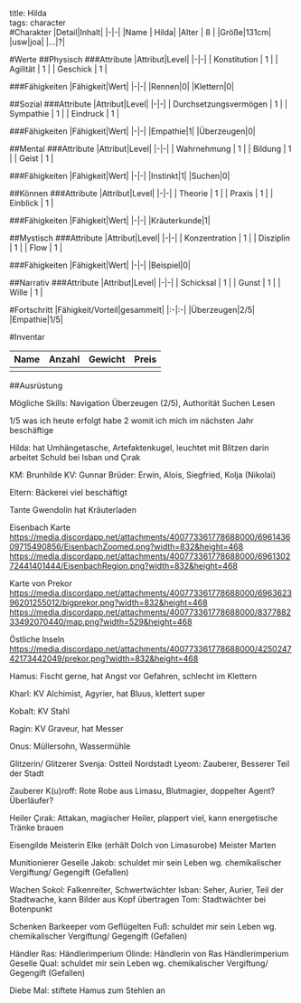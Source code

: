 title: Hilda  
tags: character  
#Charakter
|Detail|Inhalt|
|-|-|
|Name | Hilda|
|Alter | 8 |
|Größe|131cm|
|usw|joa|
|...|?|

#Werte
##Physisch
###Attribute
|Attribut|Level|
|-|-|
| Konstitution | 1 |
| Agilität | 1 |
| Geschick | 1 |

###Fähigkeiten
|Fähigkeit|Wert|
|-|-|
|Rennen|0|
|Klettern|0|


##Sozial
###Attribute 
|Attribut|Level|
|-|-|
| Durchsetzungsvermögen | 1 |
| Sympathie | 1 |
| Eindruck | 1 |

###Fähigkeiten
|Fähigkeit|Wert|
|-|-|
|Empathie|1|
|Überzeugen|0|


##Mental
###Attribute 
|Attribut|Level|
|-|-|
| Wahrnehmung | 1 |
| Bildung | 1 |
| Geist | 1 |

###Fähigkeiten
|Fähigkeit|Wert|
|-|-|
|Instinkt|1|
|Suchen|0|


##Können
###Attribute 
|Attribut|Level|
|-|-|
| Theorie | 1 |
| Praxis | 1 |
| Einblick | 1 |

###Fähigkeiten
|Fähigkeit|Wert|
|-|-|
|Kräuterkunde|1|


##Mystisch
###Attribute 
|Attribut|Level|
|-|-|
| Konzentration | 1 |
| Disziplin | 1 |
| Flow | 1 |

###Fähigkeiten
|Fähigkeit|Wert|
|-|-|
|Beispiel|0|


##Narrativ
###Attribute 
|Attribut|Level|
|-|-|
| Schicksal | 1 |
| Gunst | 1 |
| Wille | 1 |


#Fortschritt
|Fähigkeit/Vorteil|gesammelt|
|:-|:-|
|Überzeugen|2/5|
|Empathie|1/5|


#Inventar

|Name|Anzahl|Gewicht|Preis|
|---|---|---|---|
|||||

##Ausrüstung



Mögliche Skills:
Navigation
Überzeugen (2/5), Authorität
Suchen
Lesen

1/5 was ich heute erfolgt habe
2 womit ich mich im nächsten Jahr beschäftige



Hilda: 
hat Umhängetasche, 
Artefaktenkugel, leuchtet mit Blitzen darin
arbeitet Schuld bei Isban und Çırak


KM: Brunhilde
KV: Gunnar
Brüder: Erwin, Alois, Siegfried, Kolja (Nikolai)

Eltern: Bäckerei
viel beschäftigt

Tante Gwendolin 
hat Kräuterladen


Eisenbach Karte
https://media.discordapp.net/attachments/400773361778688000/696143609715490856/EisenbachZoomed.png?width=832&height=468
https://media.discordapp.net/attachments/400773361778688000/696130272441401444/EisenbachRegion.png?width=832&height=468


Karte von Prekor
https://media.discordapp.net/attachments/400773361778688000/696362396201255012/bigprekor.png?width=832&height=468
https://media.discordapp.net/attachments/400773361778688000/837788233492070440/map.png?width=529&height=468

Östliche Inseln
https://media.discordapp.net/attachments/400773361778688000/425024742173442049/prekor.png?width=832&height=468




Hamus: 
Fischt gerne, 
hat Angst vor Gefahren, 
schlecht im Klettern

Kharl: 
KV Alchimist, 
Agyrier, 
hat Bluus, 
klettert super

Kobalt: 
KV Stahl

Ragin: 
KV Graveur, hat Messer


Onus:
Müllersohn, Wassermühle


Glitzerin/ Glitzerer
Svenja: Ostteil Nordstadt
Lyeom: Zauberer, Besserer Teil der Stadt


Zauberer
K(u)roff: Rote Robe aus Limasu, Blutmagier, doppelter Agent? Überläufer?


Heiler
Çırak: Attakan, magischer Heiler, plappert viel, kann energetische Tränke brauen


Eisengilde
Meisterin Elke (erhält Dolch von Limasurobe) 
Meister Marten 


Munitionierer
Geselle Jakob: schuldet mir sein Leben wg. chemikalischer Vergiftung/ Gegengift (Gefallen)


Wachen
Sokol: Falkenreiter, Schwertwächter
Isban: Seher, Aurier, Teil der Stadtwache, kann Bilder aus Kopf übertragen
Tom: Stadtwächter bei Botenpunkt


Schenken
Barkeeper vom Geflügelten Fuß: schuldet mir sein Leben wg. chemikalischer Vergiftung/ Gegengift (Gefallen)


Händler
Ras: Händlerimperium 
Olinde: Händlerin von Ras Händlerimperium
Geselle Qual: schuldet mir sein Leben wg. chemikalischer Vergiftung/ Gegengift (Gefallen)


Diebe
Mal: stiftete Hamus zum Stehlen an
